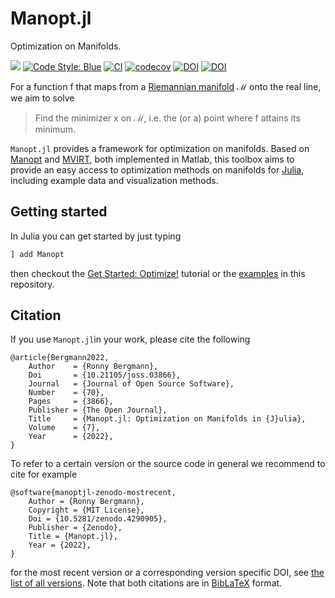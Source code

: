 # Manopt.jl

Optimization on Manifolds.

[![](https://img.shields.io/badge/docs-stable-blue.svg)](https://manoptjl.org/stable)
[![Code Style: Blue](https://img.shields.io/badge/code%20style-blue-4495d1.svg)](https://github.com/invenia/BlueStyle)
[![CI](https://github.com/JuliaManifolds/Manopt.jl/workflows/CI/badge.svg)](https://github.com/JuliaManifolds/Manopt.jl/actions?query=workflow%3ACI+branch%3Amaster)
[![codecov](https://codecov.io/gh/JuliaManifolds/Manopt.jl/branch/master/graph/badge.svg)](https://codecov.io/gh/JuliaManifolds/Manopt.jl)
[![DOI](https://zenodo.org/badge/74746729.svg)](https://zenodo.org/badge/latestdoi/74746729)
[![DOI](https://joss.theoj.org/papers/10.21105/joss.03866/status.svg)](https://doi.org/10.21105/joss.03866)

For a function f that maps from a [Riemannian manifold](https://en.wikipedia.org/wiki/Riemannian_manifold)
ℳ onto the real line, we aim to solve

> Find the minimizer x on ℳ, i.e. the (or a) point where f attains its minimum.

`Manopt.jl` provides a framework for optimization on manifolds.
Based on [Manopt](https://manopt.org) and
[MVIRT](https://ronnybergmann.net/mvirt/), both implemented in Matlab,
this toolbox aims to provide an easy access to optimization methods on manifolds
for [Julia](https://julialang.org), including example data and visualization methods.

## Getting started

In Julia you can get started by just typing

```julia
] add Manopt
```

then checkout the [Get Started: Optimize!](https://manoptjl.org/stable/tutorials/MeanAndMedian.html) tutorial or the
[examples](https://github.com/JuliaManifolds/Manopt.jl/tree/master/examples)
in this repository.

## Citation

If you use `Manopt.jl`in your work, please cite the following

```biblatex
@article{Bergmann2022,
    Author    = {Ronny Bergmann},
    Doi       = {10.21105/joss.03866},
    Journal   = {Journal of Open Source Software},
    Number    = {70},
    Pages     = {3866},
    Publisher = {The Open Journal},
    Title     = {Manopt.jl: Optimization on Manifolds in {J}ulia},
    Volume    = {7},
    Year      = {2022},
}
```

To refer to a certain version or the source code in general we recommend to cite for example

```biblatex
@software{manoptjl-zenodo-mostrecent,
    Author = {Ronny Bergmann},
    Copyright = {MIT License},
    Doi = {10.5281/zenodo.4290905},
    Publisher = {Zenodo},
    Title = {Manopt.jl},
    Year = {2022},
}
```

for the most recent version or a corresponding version specific DOI, see [the list of all versions](https://zenodo.org/search?page=1&size=20&q=conceptrecid:%224290905%22&sort=-version&all_versions=True).
Note that both citations are in [BibLaTeX](https://ctan.org/pkg/biblatex) format.

